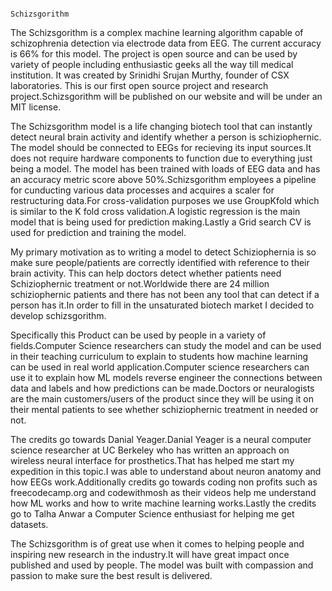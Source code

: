 							                                                      	Schizsgorithm



The Schizsgorithm is a complex machine learning algorithm capable of schizophrenia detection via electrode data from EEG. The current accuracy is 66%
for this model. The project is open source and can be used by variety of people including enthusiastic geeks all the way till medical institution. It was created
by Srinidhi Srujan Murthy, founder of CSX laboratories. This is our first open source project and research project.Schizsgorithm will be published on our website and will
be under an MIT license.



The Schizsgorithm model is a life changing biotech tool that can instantly detect neural brain activity and identify whether a person is schiziophernic.
The model should be connected to EEGs for recieving its input sources.It does not require hardware components to function due to everything just being a model.
The model has been trained with loads of EEG data and has an accuracy metric score above 50%.Schizsgorithm employees a pipeline for cunducting various data
processes and acquires a scaler for restructuring data.For cross-validation purposes we use GroupKfold which is similar to the K fold cross validation.A logistic
regression is the main model that is being used for prediction making.Lastly a Grid search CV is used for prediction and training the model.


My primary motivation as to writing a model to detect Schiziophernia is so make sure people/patients are correctly identified with reference to their brain activity.
This can help doctors detect whether patients need Schiziophernic treatment or not.Worldwide there are 24 million schiziophernic patients and there has not been any 
tool that can detect if a person has it.In order to fill in the unsaturated biotech market I decided to develop schizsgorithm.



Specifically this Product can be used by people in a variety of fields.Computer Science researchers can study the model and can be used in their teaching curriculum to explain 
to students how machine learning can be used in real world application.Computer science researchers can use it to explain how ML models reverse engineer the connections between 
data and labels and how predictions can be made.Doctors or neuralogists are the main customers/users of the product since they will be using it on their mental patients to see 
whether schiziophernic treatment in needed or not.




The credits go towards Danial Yeager.Danial Yeager is a neural computer science researcher at UC Berkeley who has written an approach on wireless neural interface for 
prosthetics.That has helped me start my expedition in this topic.I was able to understand about neuron anatomy and how EEGs work.Additionally credits go towards coding
non profits such as freecodecamp.org and codewithmosh as their videos help me understand how ML works and how to write machine learning works.Lastly the credits go to Talha Anwar a 
Computer Science enthusiast for helping me get datasets.






The Schizsgorithm is of great use when it comes to helping people and inspiring new research in the industry.It will have great impact once published and used by people.
The model was built with compassion and passion to make sure the best result is delivered.
